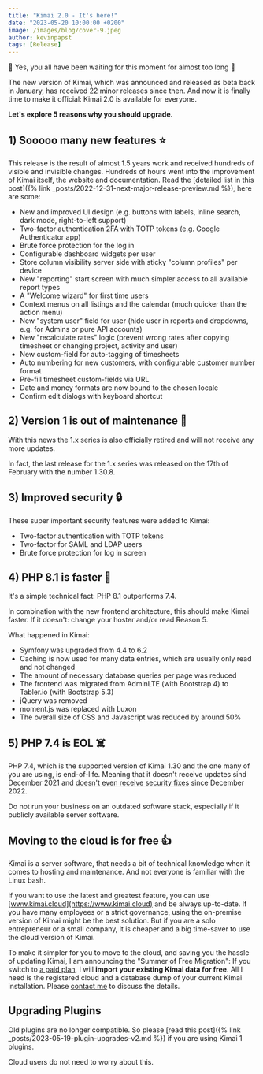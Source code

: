```yaml
---
title: "Kimai 2.0 - It's here!"
date: "2023-05-20 10:00:00 +0200"
image: /images/blog/cover-9.jpeg
author: kevinpapst
tags: [Release]
---
```


🎉 Yes, you all have been waiting for this moment for almost too long 🎉 

The new version of Kimai, which was announced and released as beta back in January, has received 22 minor releases since then. 
And now it is finally time to make it official: Kimai 2.0 is available for everyone.

**Let's explore 5 reasons why you should upgrade.**

## 1) Sooooo many new features ⭐️

This release is the result of almost 1.5 years work and received hundreds of visible and invisible changes.
Hundreds of hours went into the improvement of Kimai itself, the website and documentation. 
Read the [detailed list in this post]({% link _posts/2022-12-31-next-major-release-preview.md %}), here are some:

- New and improved UI design (e.g. buttons with labels, inline search, dark mode, right-to-left support)
- Two-factor authentication 2FA with TOTP tokens (e.g. Google Authenticator app)
- Brute force protection for the log in
- Configurable dashboard widgets per user
- Store column visibility server side with sticky "column profiles" per device
- New "reporting" start screen with much simpler access to all available report types
- A "Welcome wizard" for first time users
- Context menus on all listings and the calendar (much quicker than the action menu)
- New "system user" field for user (hide user in reports and dropdowns, e.g. for Admins or pure API accounts)
- New "recalculate rates" logic (prevent wrong rates after copying timesheet or changing project, activity and user)
- New custom-field for auto-tagging of timesheets
- Auto numbering for new customers, with configurable customer number format
- Pre-fill timesheet custom-fields via URL
- Date and money formats are now bound to the chosen locale
- Confirm edit dialogs with keyboard shortcut

## 2) Version 1 is out of maintenance 🐛

With this news the 1.x series is also officially retired and will not receive any more updates.

In fact, the last release for the 1.x series was released on the 17th of February with the number 1.30.8.

## 3) Improved security 🔒

These super important security features were added to Kimai:

- Two-factor authentication with TOTP tokens
- Two-factor for SAML and LDAP users
- Brute force protection for log in screen

## 4) PHP 8.1 is faster 🚀

It's a simple technical fact: PHP 8.1 outperforms 7.4.

In combination with the new frontend architecture, this should make Kimai faster. 
If it doesn't: change your hoster and/or read Reason 5.

What happened in Kimai:

- Symfony was upgraded from 4.4 to 6.2
- Caching is now used for many data entries, which are usually only read and not changed 
- The amount of necessary database queries per page was reduced
- The frontend was migrated from AdminLTE (with Bootstrap 4) to Tabler.io (with Bootstrap 5.3)
- jQuery was removed
- moment.js was replaced with Luxon
- The overall size of CSS and Javascript was reduced by around 50%

## 5) PHP 7.4 is EOL ☠️

PHP 7.4, which is the supported version of Kimai 1.30 and the one many of you are using, is end-of-life.
Meaning that it doesn't receive updates sind December 2021 and [doesn't even receive security fixes](https://www.php.net/supported-versions.php) since December 2022.

Do not run your business on an outdated software stack, especially if it publicly available server software. 

## Moving to the cloud is for free 👍

Kimai is a server software, that needs a bit of technical knowledge when it comes to hosting and maintenance.
And not everyone is familiar with the Linux bash. 

If you want to use the latest and greatest feature, you can use [www.kimai.cloud](https://www.kimai.cloud) and be always up-to-date. 
If you have many employees or a strict governance, using the on-premise version of Kimai might be the best solution.
But if you are a solo entrepreneur or a small company, it is cheaper and a big time-saver to use the cloud version of Kimai.

To make it simpler for you to move to the cloud, and saving you the hassle of updating Kimai, I am announcing the "Summer of Free Migration": 
If you switch to [a paid plan](https://www.kimai.cloud/pricing), I will **import your existing Kimai data for free**. 
All I need is the registered cloud and a database dump of your current Kimai installation.
Please [contact me](mailto:support@kimai.cloud) to discuss the details.

## Upgrading Plugins

Old plugins are no longer compatible.
So please [read this post]({% link _posts/2023-05-19-plugin-upgrades-v2.md %}) if you are using Kimai 1 plugins. 
 
Cloud users do not need to worry about this.
